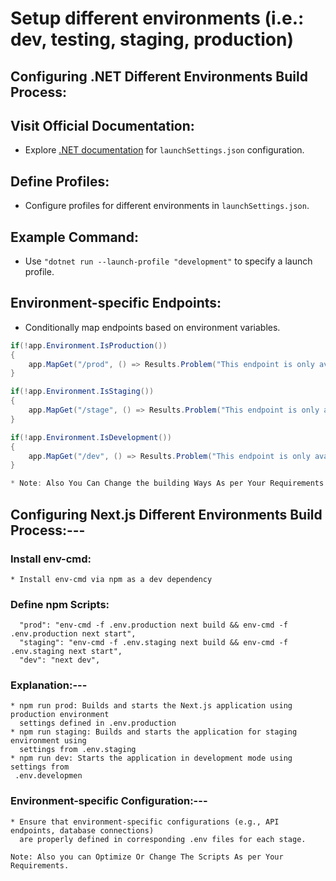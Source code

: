 # Setup different environments (i.e.: dev, testing, staging, production)

## Configuring .NET Different Environments Build Process:

## Visit Official Documentation:
* Explore [.NET documentation](https://docs.microsoft.com/en-us/aspnet/core/fundamentals/environments?view=aspnetcore-5.0#launchsettingsjson) for `launchSettings.json` configuration.

## Define Profiles:
* Configure profiles for different environments in `launchSettings.json`.

## Example Command: 
* Use `"dotnet run --launch-profile "development"` to specify a launch profile.

## Environment-specific Endpoints:
* Conditionally map endpoints based on environment variables.

```csharp
if(!app.Environment.IsProduction())
{
    app.MapGet("/prod", () => Results.Problem("This endpoint is only available in production.", statusCode: 500));
}

if(!app.Environment.IsStaging())
{
    app.MapGet("/stage", () => Results.Problem("This endpoint is only available in staging.", statusCode: 500));
}

if(!app.Environment.IsDevelopment())
{
    app.MapGet("/dev", () => Results.Problem("This endpoint is only available in development.", statusCode: 500));
}

* Note: Also You Can Change the building Ways As per Your Requirements.
```



## Configuring Next.js Different Environments Build Process:---

### Install env-cmd:
```
* Install env-cmd via npm as a dev dependency
```

### Define npm Scripts:

```
  "prod": "env-cmd -f .env.production next build && env-cmd -f .env.production next start",
  "staging": "env-cmd -f .env.staging next build && env-cmd -f .env.staging next start",
  "dev": "next dev",
```

### Explanation:---

```
* npm run prod: Builds and starts the Next.js application using production environment 
  settings defined in .env.production
* npm run staging: Builds and starts the application for staging environment using 
  settings from .env.staging
* npm run dev: Starts the application in development mode using settings from 
 .env.developmen
```

### Environment-specific Configuration:---

```
* Ensure that environment-specific configurations (e.g., API endpoints, database connections)
  are properly defined in corresponding .env files for each stage.
  
Note: Also you can Optimize Or Change The Scripts As per Your Requirements.
```

